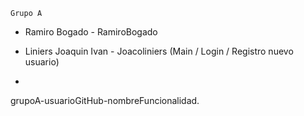 	Grupo A

 - Ramiro Bogado - RamiroBogado

 - Liniers Joaquin Ivan - Joacoliniers (Main / Login / Registro nuevo usuario)

 -

grupoA-usuarioGitHub-nombreFuncionalidad.  
